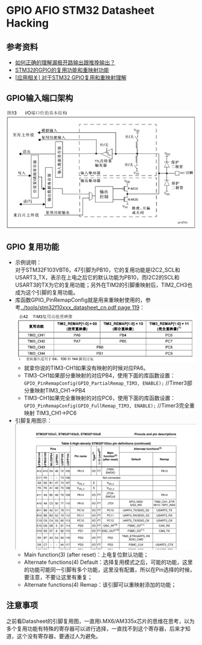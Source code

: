 # GPIO AFIO STM32 Datasheet Hacking

## 参考资料

* [如何正确的理解漏极开路输出跟推挽输出？](https://www.zhihu.com/question/28512432)
* [STM32的GPIO的复用功能和重映射功能](http://blog.csdn.net/h_kingone/article/details/53161198)
* [[应用相关] 对于STM32 GPIO复用和重映射理解](http://bbs.21ic.com/icview-1013708-999-1.html)

## GPIO输入端口架构

![../img/GPIO_Port_Basic_Arch.png](../img/GPIO_Port_Basic_Arch.png)

## GPIO 复用功能

* 示例说明：  
  对于STM32F103VBT6，47引脚为PB10，它的复用功能是I2C2_SCL和 USART3_TX，表示在上电之后它的默认功能为PB10，而I2C2的SCL和USART3的TX为它的复用功能；另外在TIM2的引脚重映射后，TIM2_CH3也成为这个引脚的复用功能。
* 库函数GPIO_PinRemapConfig就是用来重映射使用的，参考[../tools/stm32f10xxx_datasheet_cn.pdf page 119](../tools/stm32f10xxx_datasheet_cn.pdf)：  
  ![../img/TIM3_Remap_mapping.png](../img/TIM3_Remap_mapping.png)
  * 就拿你说的TIM3-CH1如果没有映射的时候对应PA6。
  * TIM3-CH1如果部分重映射的对应PB4，使用下面的库函数设置：  
    `GPIO_PinRemapConfig(GPIO_PartialRemap_TIM3, ENABLE);`  //Timer3部分重映射TIM3_CH1->PB4   
  * TIM3-CH1如果完全重映射的对应PC6，使用下面的库函数设置：  
    `GPIO_PinRemapConfig(GPIO_FullRemap_TIM3, ENABLE);`        //Timer3完全重映射 TIM3_CH1->PC6 
* 引脚复用图示：  
  ![../img/STM32_Pin_Alternate_Function.png](../img/STM32_Pin_Alternate_Function.png)
  * Main function(3) (after reset)：上电复位默认功能；
  * Alternate functions(4) Default：选择复用模式之后，可能的功能，这里的功能可能同一引脚有多个功能，这里没有配置，所以在Pin选择的时候，要注意，不要让这里有重复；
  * Alternate functions(4)  Remap：该引脚可以重映射添加的功能；

## 注意事项

之前看Datasheet的引脚复用图，一直用i.MX6/AM335x芯片的思维在思考，以为多个复用功能有特殊的寄存器可以进行选择，一直找不到这个寄存器，后来才知道，这个没有寄存器，要通过人为避免。
